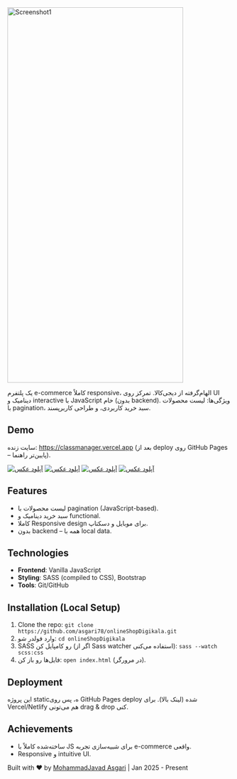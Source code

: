 <img width="396" styles="margin:'0 auto'" height="845" alt="Screenshot1" src="https://github.com/user-attachments/assets/e4aad99b-5439-4bfc-b203-e6e705bb6ca1" />


یک پلتفرم e-commerce کاملاً responsive، الهام‌گرفته از دیجی‌کالا. تمرکز روی UI دینامیک و interactive با JavaScript خام (بدون backend). ویژگی‌ها: لیست محصولات با pagination، سبد خرید کاربردی، و طراحی کاربرپسند.

## Demo
سایت زنده: https://classmanager.vercel.app
(بعد از deploy روی GitHub Pages – پایین‌تر راهنما).


<a href="https://uupload.ir/view/screenshot1_8etc.png" target="_blank"><img src="https://s6.uupload.ir/files/screenshot1_8etc_thumb.png" border="0" alt="آپلود عکس" /></a>
<a href="https://uupload.ir/view/screenshot3_3drq.png" target="_blank"><img src="https://s6.uupload.ir/files/screenshot3_3drq_thumb.png" border="0" alt="آپلود عکس" /></a>
<a href="https://uupload.ir/view/screenshot2_u0fr.png" target="_blank"><img src="https://s6.uupload.ir/files/screenshot2_u0fr_thumb.png" border="0" alt="آپلود عکس" /></a>
<a href="https://uupload.ir/view/screenshot4_wjf2.png" target="_blank"><img src="https://s6.uupload.ir/files/screenshot4_wjf2_thumb.png" border="0" alt="آپلود عکس" /></a>


## Features
- لیست محصولات با pagination (JavaScript-based).
- سبد خرید دینامیک و functional.
- کاملا Responsive design برای موبایل و دسکتاپ.
- بدون backend – همه با local data.

## Technologies
- **Frontend**: Vanilla JavaScript
- **Styling**: SASS (compiled to CSS), Bootstrap
- **Tools**: Git/GitHub

## Installation (Local Setup)
1. Clone the repo: `git clone https://github.com/asgari78/onlineShopDigikala.git`
2. وارد فولدر شو: `cd onlineShopDigikala`
3. SASS رو کامپایل کن (اگر از Sass watcher استفاده می‌کنی): `sass --watch scss:css`
4. فایل‌ها رو باز کن: `open index.html` (در مرورگر).

## Deployment
این پروژه staticه، پس روی GitHub Pages deploy شده (لینک بالا). برای Vercel/Netlify هم می‌تونی drag & drop کنی.

## Achievements
- ساخته‌شده کاملاً با JS برای شبیه‌سازی تجربه e-commerce واقعی.
- Responsive و intuitive UI.

Built with ❤️ by [MohammadJavad Asgari](https://github.com/asgari78) | Jan 2025 - Present
